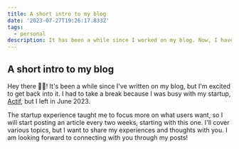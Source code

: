 ```yaml
---
title: A short intro to my blog
date: '2023-07-27T19:26:17.833Z'
tags:
  - personal
description: It has been a while since I worked on my blog. Now, I have made it a goal to get back to it.
---
```


## A short intro to my blog

Hey there ✋🏾!
It's been a while since I've written on my blog, but I'm excited to get back into it. I had to take a break because I was busy with my startup, [Actif](https://www.actif.online), but I left in June 2023.

The startup experience taught me to focus more on what users want, so I will start posting an article every two weeks, starting with this one. I'll cover various topics, but I want to share my experiences and thoughts with you. I am looking forward to connecting with you through my posts!

